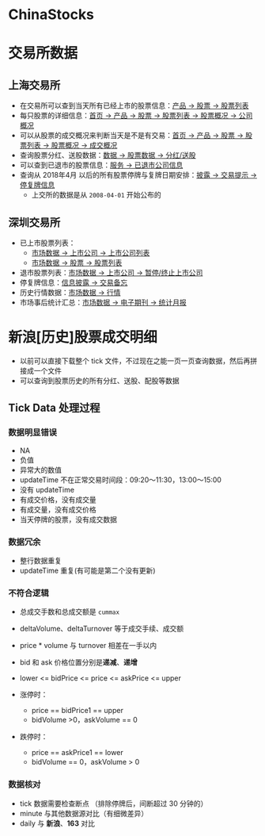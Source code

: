 # ChinaStocks

# 交易所数据

## 上海交易所

-   在交易所可以查到当天所有已经上市的股票信息：[产品 -> 股票 -> 股票列表](http://www.sse.com.cn/assortment/stock/list/share/)
-   每只股票的详细信息：[首页 -> 产品 -> 股票 -> 股票列表 -> 股票概况 -> 公司概况](http://www.sse.com.cn/assortment/stock/list/info/company/index.shtml?COMPANY_CODE=600000)
-   可以从股票的成交概况来判断当天是不是有交易：[首页 -> 产品 -> 股票 -> 股票列表 -> 股票概况 -> 成交概况](http://www.sse.com.cn/assortment/stock/list/info/turnover/index.shtml?COMPANY_CODE=600004)
-   查询股票分红、送股数据：[数据 -> 股票数据 -> 分红/送股](http://www.sse.com.cn/market/stockdata/dividends/dividend/)
-   可以查到已退市的股票信息：[服务 -> 已退市公司信息](http://www.sse.com.cn/services/information/delisting/)
-   查询从 2018年4月 以后的所有股票停牌与复牌日期安排：[披露 -> 交易提示 -> 停复牌信息](http://www.sse.com.cn/disclosure/dealinstruc/suspension/)
    -   上交所的数据是从 `2008-04-01` 开始公布的

## 深圳交易所

-   已上市股票列表：
    -   [市场数据 -> 上市公司 -> 上市公司列表](http://www.szse.cn/market/companys/company/index.html)
    -   [市场数据 -> 股票 -> 股票列表](http://www.szse.cn/market/stock/list/index.html)
-   退市股票列表：[市场数据 -> 上市公司 -> 暂停/终止上市公司](http://www.szse.cn/market/companys/suspend/index.html)
-   停复牌信息：[信息披露 -> 交易备忘](http://www.szse.cn/disclosure/memo/index.html)
-   历史行情数据：[市场数据 -> 行情](http://www.szse.cn/market/trend/index.html)
-   市场事后统计汇总：[市场数据 -> 电子期刊 -> 统计月报](http://www.szse.cn/market/periodical/month/index.html)



# 新浪[历史]股票成交明细

-   以前可以直接下载整个 tick 文件，不过现在之能一页一页查询数据，然后再拼接成一个文件
-   可以查询到股票历史的所有分红、送股、配股等数据



## Tick Data 处理过程

### 数据明显错误

 - NA
 - 负值
 - 异常大的数值
 - updateTime 不在正常交易时间段：09:20～11:30，13:00～15:00
 - 没有 updateTime
 - 有成交价格，没有成交量
 - 有成交量，没有成交价格
 - 当天停牌的股票，没有成交数据

### 数据冗余

- 整行数据重复
- updateTime 重复(有可能是第二个没有更新)

### 不符合逻辑

- 总成交手数和总成交额是 `cummax`
- deltaVolume、deltaTurnover 等于成交手续、成交额
- price * volume 与 turnover 相差在一手以内
- bid 和 ask 价格位置分别是**递减**、**递增**
- lower <= bidPrice <= price <= askPrice <= upper
- 涨停时：
  - price == bidPrice1 == upper
  - bidVolume >0，askVolume == 0

- 跌停时：
  - price == askPrice1 == lower
  - bidVolume == 0，askVolume > 0

### 数据核对

- tick 数据需要检查断点 （排除停牌后，间断超过 30 分钟的）
- minute 与其他数据源对比（有细微差异）
- daily 与 **新浪**、**163** 对比

